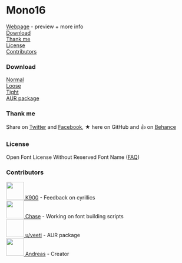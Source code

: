 # Mono16
[Webpage](http://andreaslarsen.github.io/mono16) - preview + more info<br> 
[Download](#download)<br> 
[Thank me](#thanks)<br> 
[License](#license)<br> 
[Contributors](#team-members)<br> 

### <a name="download"></a>Download
[Normal](https://github.com/andreaslarsen/mono16/blob/master/Mono16-Normal.ttf?raw=true)<br> [Loose](https://github.com/andreaslarsen/mono16/blob/master/Mono16-Loose.ttf?raw=true)<br> [Tight](https://github.com/andreaslarsen/mono16/blob/master/Mono16-Tight.ttf?raw=true)<br>
[AUR package](https://aur.archlinux.org/packages/ttf-mono16-git/)

### <a name="thanks"></a>Thank me 
Share on [Twitter](https://twitter.com/intent/tweet?text=Mono16+programming+fonts+by+%40andreaslarsendk+http%3A%2F%2Fandreaslarsen.github.io%2Fmono16%2F) and [Facebook](https://www.facebook.com/sharer/sharer.php?s=100&p[url]=https://andreaslarsen.github.io/mono16/), ★ here on GitHub and 👍 on [Behance](https://www.behance.net/gallery/25073801/Mono16-Free-Programming-Fonts) 

### <a name="license"></a>License
Open Font License Without Reserved Font Name ([FAQ](http://scripts.sil.org/cms/scripts/page.php?item_id=OFL-FAQ_web))

### <a name="team-members"></a>Contributors
<a href="https://github.com/K900"><img width="48px" src="https://avatars1.githubusercontent.com/u/386765?v=3&s=96" /> K900</a> - Feedback on cyrillics<br>
<a href="https://github.com/chase"><img width="48px" src="https://avatars1.githubusercontent.com/u/5411?v=3&s=96" /> Chase</a> - Working on font building scripts<br>
<a href="https://github.com/andreaslarsen"><img width="48px" height="48px" /> u/veeti</a> - AUR package<br>
<a href="https://github.com/andreaslarsen"><img width="48px" src="https://avatars1.githubusercontent.com/u/3859425?v=3&s=96" /> Andreas</a> - Creator<br>
